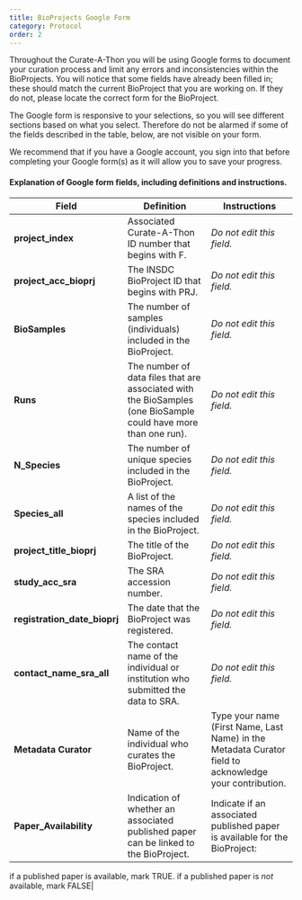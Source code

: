 ```yaml
---
title: BioProjects Google Form
category: Protocol
order: 2
---
```


Throughout the Curate-A-Thon you will be using Google forms to document your curation process and limit any errors and inconsistencies within the BioProjects. You will notice that some fields have already been filled in; these should match the current BioProject that you are working on. If they do not, please locate the correct form for the BioProject.

The Google form is responsive to your selections, so you will see different sections based on what you select. Therefore do not be alarmed if some of the fields described in the table, below, are not visible on your form.

We recommend that if you have a Google account, you sign into that before completing your Google form(s) as it will allow you to save your progress.

#### Explanation of Google form fields, including definitions and instructions.


| **Field** | **Definition** | **Instructions** |
| -- | ---- | -- |
| **project_index** | Associated Curate-A-Thon ID number that begins with F. | *Do not edit this field.* |
| **project_acc_bioprj** | The INSDC BioProject ID that begins with PRJ. | *Do not edit this field.* |
| **BioSamples** | The number of samples (individuals) included in the BioProject. | *Do not edit this field.* |
| **Runs** | The number of data files that are associated with the BioSamples (one BioSample could have more than one run).| *Do not edit this field.* |
| **N_Species** | The number of unique species included in the BioProject. | *Do not edit this field.* |
| **Species_all** | A list of the names of the species included in the BioProject. | *Do not edit this field.* |
| **project_title_bioprj** | The title of the BioProject. | *Do not edit this field.* |
| **study_acc_sra** | The SRA accession number. | *Do not edit this field.* |
| **registration_date_bioprj** | The date that the BioProject was registered. | *Do not edit this field.* |
| **contact_name_sra_all** | The contact name of the individual or institution who submitted the data to SRA. | *Do not edit this field.* |
| **Metadata Curator** | Name of the individual who curates the BioProject. | Type your name (First Name, Last Name) in the Metadata Curator field to acknowledge your contribution. |
| **Paper_Availability** | Indication of whether an associated published paper can be linked to the BioProject. | Indicate if an associated published paper is available for the BioProject:
if a published paper is available, mark TRUE.
if a published paper is *not* available, mark FALSE|
